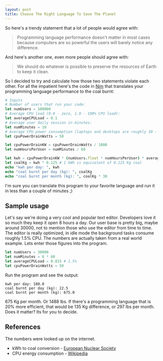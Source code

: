 ```yaml
---
layout: post
title: Choose The Right Language To Save The Planet
---
```


So here's a trendy statement that a lot of people would agree with:

> Programming language performance doesn't matter in most cases because computers
are so powerful the users will barely notice any difference.

And here's another one, even more people should agree with:

> We should do whatever is possible to preserve the resources of Earth to keep it
clean.

So I decided to try and calculate how those two statements violate each other.
For all the impatient here's the code in [Nim](https://nim-lang.org) that
translates your programming language performance to the coal burnt:

```nim
# Inputs
# Number of users that run your code:
let numUsers = 100000
# Average CPU load (0.0 - zero, 1.0 - 100% CPU load):
let averageCPULoad = 0.1
# Average user daily session in minutes:
let numMinutes = 10
# Average CPU power consumption (laptops and desktops are roughly 30 - 100 Watts):
let cpuPowerDrainWatts = 50

let cpuPowerDrainKW = cpuPowerDrainWatts / 1000
let numHoursPerUser = numMinutes / 60

let kwh = cpuPowerDrainKW * (numUsers.float * numHoursPerUser) * averageCPULoad
let coalKg = kwh * 0.125 # 1 kWh is equivalent of 0.125 Kg coal
echo "kwh per day: ", kwh
echo "coal burnt per day (kg): ", coalKg
echo "coal burnt per month (kg): ", coalKg * 30
```

I'm sure you can translate this program to your favorite language and run it in
less than a couple of minutes ;)

Sample usage
-------------
Let's say we're doing a very cool and popular text editor. Developers love it
so much they keep it open 8 hours a day. Our user base is pretty big, maybe
around 30000, not to mention those who use the editor from time to time. The
editor is really optimized, in idle mode the background tasks consume roughly
1.5% CPU. The numbers are actually taken from a real world example. Lets enter
those figures into the program.

```nim
let numUsers = 30000
let numMinutes = 8 * 60
let averageCPULoad = 0.015 # 1.5%
let cpuPowerDrainWatts = 50
```
Run the program and see the output:
```
kwh per day: 180.0
coal burnt per day (kg): 22.5
coal burnt per month (kg): 675.0
```

675 Kg per month. Or 1488 lbs.
If there's a programming language that is 20% more efficient, that would
be 135 Kg difference, or 297 lbs per month. Does it matter? Its for you to decide.

References
----------
The numbers were looked up on the internet.
- kWh to coal conversion - [European Nuclear Society](https://www.euronuclear.org/info/encyclopedia/f/fuelcomparison.htm)
- CPU energy consumption - [Wikipedia](https://en.wikipedia.org/wiki/List_of_CPU_power_dissipation_figures)
